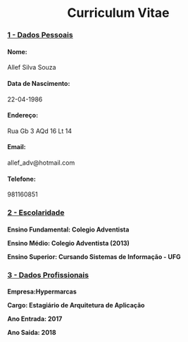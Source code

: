 <html>

<head>

</head>

<body>


<h1 align = 'center' <b> Curriculum Vitae </h4></b>

<h3><b> <u>1 - Dados Pessoais</u></b></h3>

<h4><b>Nome:</b><br></h4>Allef Silva Souza <br>

<h4>Data de Nascimento:</h4>22-04-1986

<h4>Endereço: </h4> Rua Gb 3 AQd 16 Lt 14 

<h4>Email:</h4> allef_adv@hotmail.com

<h4>Telefone: </h4>981160851

<h3><b> <u>2 - Escolaridade </u></b></h3>

<h4>Ensino Fundamental: Colegio Adventista <p>
Ensino Médio: Colegio Adventista (2013)<p>
<b>Ensino Superior: Cursando Sistemas de Informação - UFG 


<h3><b><u>3 - Dados Profissionais </u></b></h3>

<h4><b>Empresa:Hypermarcas </b><p>
Cargo: Estagiário de Arquitetura de Aplicação<p>
Ano Entrada: 2017<p>
Ano Saida: 2018 <p>
</h4></b>



</body>

</html>
